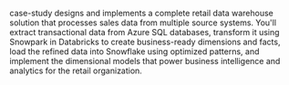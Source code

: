 case-study designs and implements a complete retail data warehouse solution that processes sales data from multiple source systems. You'll extract transactional data from Azure SQL databases, transform it using Snowpark in Databricks to create business-ready dimensions and facts, load the refined data into Snowflake using optimized patterns, and implement the dimensional models that power business intelligence and analytics for the retail organization.